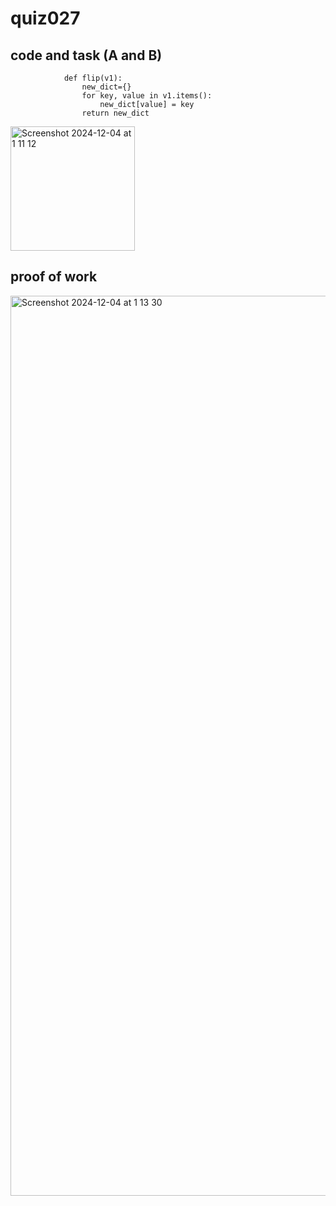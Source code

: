 #  quiz027

## code and task (A and B)
                def flip(v1):
                    new_dict={}
                    for key, value in v1.items():
                        new_dict[value] = key
                    return new_dict
<img width="199" alt="Screenshot 2024-12-04 at 1 11 12" src="https://github.com/user-attachments/assets/e6a9445e-5763-463d-aa1e-40a5765ac118">

## proof of work
<img width="1440" alt="Screenshot 2024-12-04 at 1 13 30" src="https://github.com/user-attachments/assets/c07d68e8-bea2-4e29-933c-7659dd00f69a">
